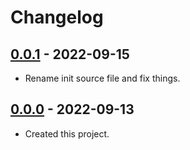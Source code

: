 # Changelog

## [0.0.1] - 2022-09-15
- Rename init source file and fix things.

## [0.0.0] - 2022-09-13
- Created this project.

[0.0.1]: https://github.com/meinside/janet-httprequest/compare/v0.0.0...v0.0.1
[0.0.0]: https://github.com/meinside/janet-httprequest/releases/tag/v0.0.0
